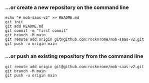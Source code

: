 ### …or create a new repository on the command line



```
echo "# mob-saas-v2" >> README.md
git init
git add README.md
git commit -m "first commit"
git branch -M main
git remote add origin git@github.com:rocknrome/mob-saas-v2.git
git push -u origin main
```

### …or push an existing repository from the command line



```
git remote add origin git@github.com:rocknrome/mob-saas-v2.git
git branch -M main
git push -u origin main
```